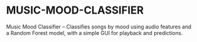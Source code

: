 # MUSIC-MOOD-CLASSIFIER
Music Mood Classifier – Classifies songs by mood using audio features and a Random Forest model, with a simple GUI for playback and predictions.
